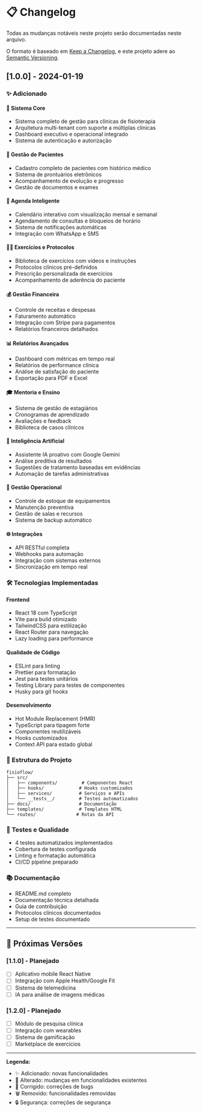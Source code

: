 # 📋 Changelog

Todas as mudanças notáveis neste projeto serão documentadas neste arquivo.

O formato é baseado em [Keep a Changelog](https://keepachangelog.com/pt-BR/1.0.0/),
e este projeto adere ao [Semantic Versioning](https://semver.org/lang/pt-BR/).

## [1.0.0] - 2024-01-19

### ✨ Adicionado

#### 🏥 Sistema Core
- Sistema completo de gestão para clínicas de fisioterapia
- Arquitetura multi-tenant com suporte a múltiplas clínicas
- Dashboard executivo e operacional integrado
- Sistema de autenticação e autorização

#### 👥 Gestão de Pacientes
- Cadastro completo de pacientes com histórico médico
- Sistema de prontuários eletrônicos
- Acompanhamento de evolução e progresso
- Gestão de documentos e exames

#### 📅 Agenda Inteligente
- Calendário interativo com visualização mensal e semanal
- Agendamento de consultas e bloqueios de horário
- Sistema de notificações automáticas
- Integração com WhatsApp e SMS

#### 🏃‍♂️ Exercícios e Protocolos
- Biblioteca de exercícios com vídeos e instruções
- Protocolos clínicos pré-definidos
- Prescrição personalizada de exercícios
- Acompanhamento de aderência do paciente

#### 💰 Gestão Financeira
- Controle de receitas e despesas
- Faturamento automático
- Integração com Stripe para pagamentos
- Relatórios financeiros detalhados

#### 📊 Relatórios Avançados
- Dashboard com métricas em tempo real
- Relatórios de performance clínica
- Análise de satisfação do paciente
- Exportação para PDF e Excel

#### 🎓 Mentoria e Ensino
- Sistema de gestão de estagiários
- Cronogramas de aprendizado
- Avaliações e feedback
- Biblioteca de casos clínicos

#### 🤖 Inteligência Artificial
- Assistente IA proativo com Google Gemini
- Análise preditiva de resultados
- Sugestões de tratamento baseadas em evidências
- Automação de tarefas administrativas

#### 🔧 Gestão Operacional
- Controle de estoque de equipamentos
- Manutenção preventiva
- Gestão de salas e recursos
- Sistema de backup automático

#### 🌐 Integrações
- API RESTful completa
- Webhooks para automação
- Integração com sistemas externos
- Sincronização em tempo real

### 🛠️ Tecnologias Implementadas

#### Frontend
- React 18 com TypeScript
- Vite para build otimizado
- TailwindCSS para estilização
- React Router para navegação
- Lazy loading para performance

#### Qualidade de Código
- ESLint para linting
- Prettier para formatação
- Jest para testes unitários
- Testing Library para testes de componentes
- Husky para git hooks

#### Desenvolvimento
- Hot Module Replacement (HMR)
- TypeScript para tipagem forte
- Componentes reutilizáveis
- Hooks customizados
- Context API para estado global

### 📁 Estrutura do Projeto

```
fisioflow/
├── src/
│   ├── components/         # Componentes React
│   ├── hooks/             # Hooks customizados
│   ├── services/          # Serviços e APIs
│   └── __tests__/         # Testes automatizados
├── docs/                  # Documentação
├── templates/             # Templates HTML
└── routes/               # Rotas da API
```

### 🧪 Testes e Qualidade
- 4 testes automatizados implementados
- Cobertura de testes configurada
- Linting e formatação automática
- CI/CD pipeline preparado

### 📚 Documentação
- README.md completo
- Documentação técnica detalhada
- Guia de contribuição
- Protocolos clínicos documentados
- Setup de testes documentado

---

## 🔮 Próximas Versões

### [1.1.0] - Planejado
- [ ] Aplicativo mobile React Native
- [ ] Integração com Apple Health/Google Fit
- [ ] Sistema de telemedicina
- [ ] IA para análise de imagens médicas

### [1.2.0] - Planejado
- [ ] Módulo de pesquisa clínica
- [ ] Integração com wearables
- [ ] Sistema de gamificação
- [ ] Marketplace de exercícios

---

**Legenda:**
- ✨ Adicionado: novas funcionalidades
- 🔧 Alterado: mudanças em funcionalidades existentes
- 🐛 Corrigido: correções de bugs
- 🗑️ Removido: funcionalidades removidas
- 🔒 Segurança: correções de segurança